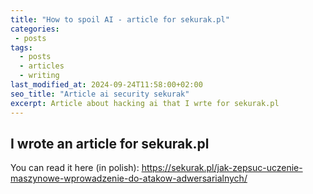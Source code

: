 ```yaml
---
title: "How to spoil AI - article for sekurak.pl"
categories:
 - posts
tags:
  - posts
  - articles
  - writing
last_modified_at: 2024-09-24T11:58:00+02:00
seo_title: "Article ai security sekurak"
excerpt: Article about hacking ai that I wrte for sekurak.pl
---
```


## I wrote an article for sekurak.pl 

You can read it here (in polish): https://sekurak.pl/jak-zepsuc-uczenie-maszynowe-wprowadzenie-do-atakow-adwersarialnych/

